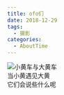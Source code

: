 ```yaml
---
title: ofo们
date: 2018-12-29
tags:
  - 摄影
categories:
  - AboutTime
---
```


![小黄车与大黄车](https://cdn.jsdelivr.net/gh/xunlu1998/blogImg/img/ofo.png)
</br>
当小黄遇见大黄</br>
它们会说些什么呢

<!-- more -->
